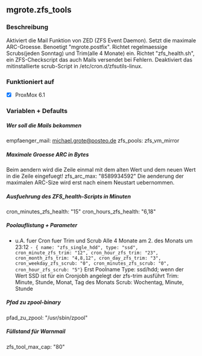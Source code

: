 ## mgrote.zfs_tools

### Beschreibung
Aktiviert die Mail Funktion von ZED (ZFS Event Daemon).
Setzt die maximale ARC-Groesse.
Benoetigt "mgrote.postfix".
Richtet regelmaessige Scrubs(jeden Sonntag) und Trim(alle 4 Monate) ein.
Richtet "zfs_health.sh", ein ZFS-Checkscript das auch Mails versendet bei Fehlern.
Deaktiviert das mitinstallierte scrub-Script in /etc/cron.d/zfsutils-linux.

### Funktioniert auf
- [x] ProxMox 6.1

### Variablen + Defaults
##### Wer soll die Mails bekommen
empfaenger_mail: michael.grote@posteo.de
zfs_pools: zfs_vm_mirror
##### Maximale Groesse ARC in Bytes
Beim aendern wird die Zeile einmal mit dem alten Wert und dem neuen Wert in die Zeile eingefuegt!
zfs_arc_max: "8589934592"
Die aenderung der maximalen ARC-Size wird erst nach einem Neustart uebernommen.
##### Ausfuehrung des ZFS_health-Scripts in Minuten
cron_minutes_zfs_health: "15"
cron_hours_zfs_health: "6,18"
##### Poolauflistung + Parameter
- u.A. fuer Cron fuer Trim und Scrub
Alle 4 Monate am 2. des Monats um 23:12
``- { name: "zfs_single_hdd", type: "ssd", cron_minute_zfs_trim: "12", cron_hour_zfs_trim: "23", cron_month_zfs_trim: "4,8,12", cron_day_zfs_trim: "3", cron_weekday_zfs_scrub: "0", cron_minutes_zfs_scrub: "0", cron_hour_zfs_scrub: "5"}``
Erst Poolname
Type: ssd/hdd; wenn der Wert SSD ist für ein Cronjobh angelegt der zfs-trim ausführt
Trim: Minute, Stunde, Monat, Tag des Monats
Scrub: Wochentag, Minute, Stunde
##### Pfad zu zpool-binary
pfad_zu_zpool: "/usr/sbin/zpool"
##### Füllstand für Warnmail
zfs_tool_max_cap: "80"
